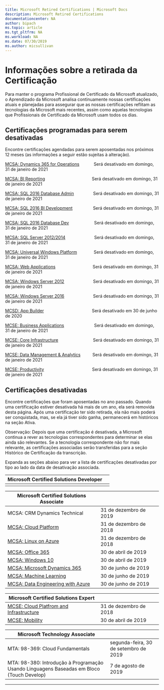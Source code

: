 ```yaml
---
title: Microsoft Retired Certifications | Microsoft Docs
description: Microsoft Retired Certifications
documentationcenter: NA
author: bipach
ms.topic: article
ms.tgt_pltfrm: NA
ms.workload: NA
ms.date: 07/30/2019
ms.author: micsullivan
---
```

# Informações sobre a retirada da Certificação

Para manter o programa Profissional de Certificado da Microsoft atualizado, o Aprendizado da Microsoft analisa continuamente nossas certificações atuais e planejadas para assegurar que as nossas certificações reflitam as tecnologias da Microsoft mais recentes, assim como aquelas tecnologias que Profissionais de Certificado da Microsoft usam todos os dias.

## Certificações programadas para serem desativadas

Encontre certificações agendadas para serem aposentadas nos próximos 12 meses (as informações a seguir estão sujeitas à alteração). 

[MCSA: Dynamics 365 for Operations](https://www.microsoft.com/learning/mcsa-microsoft-dynamics-365-for-operations.aspx)&nbsp;&nbsp;&nbsp;&nbsp;&nbsp;&nbsp;&nbsp;&nbsp;&nbsp;&nbsp;&nbsp;&nbsp;Será desativado em domingo, 31 de janeiro de 2021  

[MCSA: BI Reporting](https://www.microsoft.com/learning/mcsa-bi-reporting.aspx)&nbsp;&nbsp;&nbsp;&nbsp;&nbsp;&nbsp;&nbsp;&nbsp;&nbsp;&nbsp;&nbsp;&nbsp;&nbsp;&nbsp;&nbsp;&nbsp;&nbsp;&nbsp;&nbsp;&nbsp;&nbsp;&nbsp;&nbsp;&nbsp;&nbsp;&nbsp;&nbsp;&nbsp;&nbsp;&nbsp;&nbsp;&nbsp;&nbsp;&nbsp;&nbsp;&nbsp;&nbsp;&nbsp;&nbsp;Será desativado em domingo, 31 de janeiro de 2021  

[MCSA: SQL 2016 Database Admin](https://www.microsoft.com/learning/mcsa-sql2016-database-administration-certification.aspx)&nbsp;&nbsp;&nbsp;&nbsp;&nbsp;&nbsp;&nbsp;&nbsp;&nbsp;&nbsp;&nbsp;&nbsp;&nbsp;&nbsp;&nbsp;&nbsp;Será desativado em domingo, 31 de janeiro de 2021  

[MCSA: SQL 2016 BI Development](https://www.microsoft.com/learning/mcsa-sql2016-business-intelligence-certification.aspx)&nbsp;&nbsp;&nbsp;&nbsp;&nbsp;&nbsp;&nbsp;&nbsp;&nbsp;&nbsp;&nbsp;&nbsp;&nbsp;&nbsp;&nbsp;&nbsp;&nbsp;Será desativado em domingo, 31 de janeiro de 2021  

[MCSA: SQL 2016 Database Dev](https://www.microsoft.com/learning/mcsa-sql2016-database-development-certification.aspx)&nbsp;&nbsp;&nbsp;&nbsp;&nbsp;&nbsp;&nbsp;&nbsp;&nbsp;&nbsp;&nbsp;&nbsp;&nbsp;&nbsp;&nbsp;&nbsp;&nbsp;&nbsp;&nbsp;&nbsp;&nbsp;Será desativado em domingo, 31 de janeiro de 2021  

[MCSA: SQL Server 2012/2014](https://www.microsoft.com/learning/mcsa-sql-certification.aspx)&nbsp;&nbsp;&nbsp;&nbsp;&nbsp;&nbsp;&nbsp;&nbsp;&nbsp;&nbsp;&nbsp;&nbsp;&nbsp;&nbsp;&nbsp;&nbsp;&nbsp;&nbsp;&nbsp;&nbsp;&nbsp;&nbsp;&nbsp;&nbsp;Será desativado em domingo, 31 de janeiro de 2021  

[MCSA: Universal Windows Platform](https://www.microsoft.com/learning/mcsa-universal-windows-platform.aspx)&nbsp;&nbsp;&nbsp;&nbsp;&nbsp;&nbsp;&nbsp;&nbsp;&nbsp;&nbsp;&nbsp;&nbsp;&nbsp;&nbsp;Será desativado em domingo, 31 de janeiro de 2021  

[MCSA: Web Applications](https://www.microsoft.com/learning/mcsa-web-applications-certification.aspx)&nbsp;&nbsp;&nbsp;&nbsp;&nbsp;&nbsp;&nbsp;&nbsp;&nbsp;&nbsp;&nbsp;&nbsp;&nbsp;&nbsp;&nbsp;&nbsp;&nbsp;&nbsp;&nbsp;&nbsp;&nbsp;&nbsp;&nbsp;&nbsp;&nbsp;&nbsp;&nbsp;&nbsp;&nbsp;&nbsp;&nbsp;Será desativado em domingo, 31 de janeiro de 2021 

[MCSA: Windows Server 2012](https://www.microsoft.com/learning/mcsa-windows-server-certification.aspx)&nbsp;&nbsp;&nbsp;&nbsp;&nbsp;&nbsp;&nbsp;&nbsp;&nbsp;&nbsp;&nbsp;&nbsp;&nbsp;&nbsp;&nbsp;&nbsp;&nbsp;&nbsp;&nbsp;&nbsp;&nbsp;&nbsp;&nbsp;&nbsp;Será desativado em domingo, 31 de janeiro de 2021  

[MCSA: Windows Server 2016](https://www.microsoft.com/learning/mcsa-windows-server-2016-certification.aspx)&nbsp;&nbsp;&nbsp;&nbsp;&nbsp;&nbsp;&nbsp;&nbsp;&nbsp;&nbsp;&nbsp;&nbsp;&nbsp;&nbsp;&nbsp;&nbsp;&nbsp;&nbsp;&nbsp;&nbsp;&nbsp;&nbsp;&nbsp;&nbsp;Será desativado em domingo, 31 de janeiro de 2021  

[MCSD: App Builder](https://www.microsoft.com/learning/mcsd-app-builder-certification.aspx)&nbsp;&nbsp;&nbsp;&nbsp;&nbsp;&nbsp;&nbsp;&nbsp;&nbsp;&nbsp;&nbsp;&nbsp;&nbsp;&nbsp;&nbsp;&nbsp;&nbsp;&nbsp;&nbsp;&nbsp;&nbsp;&nbsp;&nbsp;&nbsp;&nbsp;&nbsp;&nbsp;&nbsp;&nbsp;&nbsp;&nbsp;&nbsp;&nbsp;&nbsp;&nbsp;&nbsp;&nbsp;&nbsp;&nbsp;&nbsp;Será desativado em 30 de junho de 2020  

[MCSE: Business Applications](https://www.microsoft.com/learning/mcse-business-applications.aspx)&nbsp;&nbsp;&nbsp;&nbsp;&nbsp;&nbsp;&nbsp;&nbsp;&nbsp;&nbsp;&nbsp;&nbsp;&nbsp;&nbsp;&nbsp;&nbsp;&nbsp;&nbsp;&nbsp;&nbsp;&nbsp;&nbsp;&nbsp;&nbsp;&nbsp;Será desativado em domingo, 31 de janeiro de 2021 

[MCSE: Core Infrastructure](https://www.microsoft.com/learning/mcse-core-infrastructure.aspx)&nbsp;&nbsp;&nbsp;&nbsp;&nbsp;&nbsp;&nbsp;&nbsp;&nbsp;&nbsp;&nbsp;&nbsp;&nbsp;&nbsp;&nbsp;&nbsp;&nbsp;&nbsp;&nbsp;&nbsp;&nbsp;&nbsp;&nbsp;&nbsp;&nbsp;&nbsp;&nbsp;&nbsp;&nbsp;Será desativado em domingo, 31 de janeiro de 2021

[MCSE: Data Management & Analytics](https://www.microsoft.com/learning/mcse-data-management-analytics.aspx)&nbsp;&nbsp;&nbsp;&nbsp;&nbsp;&nbsp;&nbsp;&nbsp;&nbsp;&nbsp;Será desativado em domingo, 31 de janeiro de 2021  

[MCSE: Productivity](https://www.microsoft.com/learning/mcse-productivity-certification.aspx)&nbsp;&nbsp;&nbsp;&nbsp;&nbsp;&nbsp;&nbsp;&nbsp;&nbsp;&nbsp;&nbsp;&nbsp;&nbsp;&nbsp;&nbsp;&nbsp;&nbsp;&nbsp;&nbsp;&nbsp;&nbsp;&nbsp;&nbsp;&nbsp;&nbsp;&nbsp;&nbsp;&nbsp;&nbsp;&nbsp;&nbsp;&nbsp;&nbsp;&nbsp;&nbsp;&nbsp;&nbsp;&nbsp;&nbsp;&nbsp;Será desativado em domingo, 31 de janeiro de 2021

## Certificações desativadas

Encontre certificações que foram aposentadas no ano passado. Quando uma certificação estiver desativada há mais de um ano, ela será removida desta página. Após uma certificação ter sido retirada, ela não mais poderá ser conquistada, mas, se ela já tiver sido ganha, permanecerá em históricos na seção Ativa.

Observação: Depois que uma certificação é desativada, a Microsoft continua a rever as tecnologias correspondentes para determinar se elas ainda são relevantes. Se a tecnologia correspondente não for mais relevante, as certificações associadas serão transferidas para a seção Histórico de Certificação da transcrição.

Expanda as seções abaixo para ver a lista de certificações desativadas por tipo ao lado da data de desativação associada.

| Microsoft Certified Solutions Developer                                            |                    |
| ---------------------------------------------------------------------------------- | ------------------ |
|                                                                                    |                    |

| Microsoft Certified Solutions Associate                                            |                    |
| ---------------------------------------------------------------------------------- | ------------------ |
| MCSA: CRM Dynamics Technical                                                                                                | 31 de dezembro de 2019  |
| [MCSA: Cloud Platform](https://www.microsoft.com/learning/mcsa-cloud-platform-certification.aspx)                     | 31 de dezembro de 2018  |
| [MCSA: Linux on Azure](https://www.microsoft.com/learning/mcsa-linux-azure-certification.aspx)                        | 31 de dezembro de 2018  |
| [MCSA: Office 365](https://www.microsoft.com/learning/mcsa-office365-certification.aspx)                              | 30 de abril de 2019     |
| [MCSA: Windows 10](https://www.microsoft.com/learning/mcsa-windows-10-certifications.aspx)                            | 30 de abril de 2019     |
| [MCSA: Microsoft Dynamics 365](https://www.microsoft.com/learning/mcsa-microsoft-dynamics-365.aspx)                   | 30 de junho de 2019      |
| [MCSA: Machine Learning](https://www.microsoft.com/learning/mcsa-machine-learning.aspx)                               | 30 de junho de 2019      |
| [MCSA: Data Engineering with Azure](https://www.microsoft.com/learning/mcsa-data-engineering-with-azure.aspx)         | 30 de junho de 2019      |

| Microsoft Certified Solutions Expert                                               |                    |
| ---------------------------------------------------------------------------------- | ------------------ |
| [MCSE: Cloud Platfrom and Infrastructure](https://www.microsoft.com/learning/mcse-cloud-platform-infrastructure.aspx) | 31 de dezembro de 2018  |
| [MCSE: Mobility](https://www.microsoft.com/learning/mcse-mobility-certification.aspx)                                 | 30 de abril de 2019     |

| Microsoft Technology Associate                                                     |                    |
| ---------------------------------------------------------------------------------- | ------------------ |
| MTA: 98-369: Cloud Fundamentals                                                                                             | segunda-feira, 30 de setembro de 2019 |
| MTA: 98-380: Introdução à Programação Usando Linguagens Baseadas em Bloco (Touch Develop)                                        | 7 de agosto de 2019     |
___
